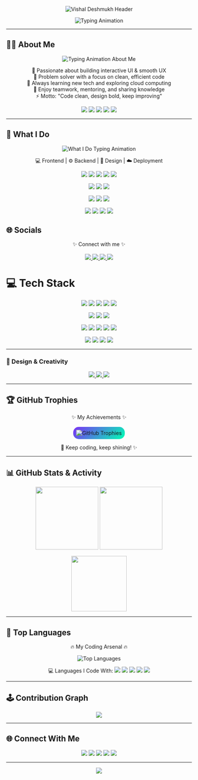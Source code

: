<!-- 🌟 VISHAL DESHMUKH - Auto-Theme Elegant GitHub Profile 🌟 --> 

<!-- 🌟 Stylish Dark-Mode Animated Header -->

<!-- 🌟 Dark-Mode Stylish Header (GitHub-Safe) -->

<p align="center">
  <img src="https://capsule-render.vercel.app/api?type=waving&height=180&section=header&text=VISHAL_DESHMUKH&fontSize=50&fontColor=FFFFFF&animation=twinkling&color=0:7B2FF7,100:00FFB3&fontAlignY=40" alt="Vishal Deshmukh Header"/>
</p>

<div align="center">
  <img src="https://readme-typing-svg.demolab.com?font=Fira+Code&duration=2500&pause=600&color=00FFB3&center=true&vCenter=true&width=600&lines=Full+Stack+Developer;Tech+Explorer;Creative+Designer" alt="Typing Animation" />
</div>


---
## 👨‍💻 About Me  

<div align="center">
  <img src="https://readme-typing-svg.demolab.com?font=Fira+Code&size=24&duration=3500&pause=500&color=00FFB3&center=true&vCenter=true&width=700&lines=Hey%20there!%20I'm%20Vishal%20Deshmukh;Creative%20Full%20Stack%20Developer;Blending%20logic%20and%20design;Exploring%20React,%20Java%20and%20Cloud;Love%20collaboration%20and%20learning;Code%20it%20clean,%20design%20it%20bold" alt="Typing Animation About Me"/>
</div>

<p align="center">
  💫 Passionate about building interactive UI & smooth UX <br>
  🎯 Problem solver with a focus on clean, efficient code <br>
  🌱 Always learning new tech and exploring cloud computing <br>
  💬 Enjoy teamwork, mentoring, and sharing knowledge <br>
  ⚡ Motto: "Code clean, design bold, keep improving"
</p>

<p align="center">
  <img src="https://img.shields.io/badge/Creative-💡-7B2FF7?style=for-the-badge&logo=appveyor&logoColor=white" />
  <img src="https://img.shields.io/badge/Passionate-🔥-00FFB3?style=for-the-badge&logo=appveyor&logoColor=white" />
  <img src="https://img.shields.io/badge/Explorer-🌱-FF6EC7?style=for-the-badge&logo=appveyor&logoColor=white" />
  <img src="https://img.shields.io/badge/Teamplayer-🤝-FFA500?style=for-the-badge&logo=appveyor&logoColor=white" />
  <img src="https://img.shields.io/badge/Learner-📚-1E90FF?style=for-the-badge&logo=appveyor&logoColor=white" />
</p>

---

## 💼 What I Do  

<div align="center">
  <img src="https://readme-typing-svg.demolab.com?font=Fira+Code&size=24&duration=3000&pause=500&color=00FFB3&center=true&vCenter=true&width=700&lines=Frontend%20Development:%20React,%20HTML,%20CSS,%20JavaScript,%20Bootstrap;Backend%20%26%20Database:%20Java,%20MySQL,%20SQLite;Design%20Tools:%20Canva,%20Proto.io,%20Adobe%20After%20Effects;Deployment%20%26%20Version%20Control:%20Git,%20GitHub,%20Netlify,%20Postman" alt="What I Do Typing Animation"/>
</div>

<p align="center">
  💻 Frontend | ⚙️ Backend | 🎨 Design | ☁️ Deployment
</p>

<p align="center">
  <!-- Frontend -->
  <img src="https://img.shields.io/badge/React-61DAFB?style=for-the-badge&logo=react&logoColor=white" />
  <img src="https://img.shields.io/badge/HTML5-E34F26?style=for-the-badge&logo=html5&logoColor=white" />
  <img src="https://img.shields.io/badge/CSS3-1572B6?style=for-the-badge&logo=css3&logoColor=white" />
  <img src="https://img.shields.io/badge/JavaScript-F7DF1E?style=for-the-badge&logo=javascript&logoColor=black" />
  <img src="https://img.shields.io/badge/Bootstrap-7952B3?style=for-the-badge&logo=bootstrap&logoColor=white" />
</p>

<p align="center">
  <!-- Backend & Database -->
  <img src="https://img.shields.io/badge/Java-ED8B00?style=for-the-badge&logo=openjdk&logoColor=white" />
  <img src="https://img.shields.io/badge/MySQL-4479A1?style=for-the-badge&logo=mysql&logoColor=white" />
  <img src="https://img.shields.io/badge/SQLite-07405E?style=for-the-badge&logo=sqlite&logoColor=white" />
</p>

<p align="center">
  <!-- Design -->
  <img src="https://img.shields.io/badge/Canva-00C4CC?style=for-the-badge&logo=canva&logoColor=white" />
  <img src="https://img.shields.io/badge/Proto.io-161637?style=for-the-badge&logo=proto.io&logoColor=00E5FF" />
  <img src="https://img.shields.io/badge/Adobe_AE-9999FF?style=for-the-badge&logo=adobeaftereffects&logoColor=white" />
</p>

<p align="center">
  <!-- Deployment -->
  <img src="https://img.shields.io/badge/Git-F05033?style=for-the-badge&logo=git&logoColor=white" />
  <img src="https://img.shields.io/badge/GitHub-181717?style=for-the-badge&logo=github&logoColor=white" />
  <img src="https://img.shields.io/badge/Netlify-00C7B7?style=for-the-badge&logo=netlify&logoColor=white" />
  <img src="https://img.shields.io/badge/Postman-FF6C37?style=for-the-badge&logo=postman&logoColor=white" />
</p>




## 🌐 Socials

<p align="center">
  ✨ Connect with me ✨ <br><br>
  <a href="https://www.instagram.com/vishak_deshmukh_18/">
    <img src="https://img.shields.io/badge/Instagram-💜%20Magenta?style=for-the-badge&logo=instagram&logoColor=white&colorA=6A0DAD&colorB=E4405F"/>
  </a>
  <a href="https://linkedin.com/in/vishal-deshmukh79">
    <img src="https://img.shields.io/badge/LinkedIn-🔵%20Blue?style=for-the-badge&logo=linkedin&logoColor=white&colorA=0A66C2&colorB=0077B5"/>
  </a>
  <a href="https://youtube.com/@englishbyvishal_1">
    <img src="https://img.shields.io/badge/YouTube-🔴%20Red?style=for-the-badge&logo=youtube&logoColor=white&colorA=FF0000&colorB=FF6347"/>
  </a>
  <a href="mailto:vishaldeshmukh7972@gmail.com">
    <img src="https://img.shields.io/badge/Email-✉️%20Gmail?style=for-the-badge&logo=gmail&logoColor=white&colorA=D14836&colorB=FF7F50"/>
  </a>
</p>



# 💻 Tech Stack  

<p align="center">
  <!-- Frontend -->
  <img src="https://img.shields.io/badge/HTML5-E34F26?style=for-the-badge&logo=html5&logoColor=white&colorA=FF7F50&colorB=FF6347" />
  <img src="https://img.shields.io/badge/CSS3-1572B6?style=for-the-badge&logo=css3&logoColor=white&colorA=00CED1&colorB=1E90FF" />
  <img src="https://img.shields.io/badge/JavaScript-F7DF1E?style=for-the-badge&logo=javascript&logoColor=black&colorA=FFD700&colorB=FFA500" />
  <img src="https://img.shields.io/badge/Bootstrap-7952B3?style=for-the-badge&logo=bootstrap&logoColor=white&colorA=8A2BE2&colorB=BA55D3" />
  <img src="https://img.shields.io/badge/React-61DAFB?style=for-the-badge&logo=react&logoColor=white&colorA=00FFFF&colorB=61DAFB" />
</p>

<p align="center">
  <!-- Backend & Database -->
  <img src="https://img.shields.io/badge/Java-ED8B00?style=for-the-badge&logo=openjdk&logoColor=white&colorA=FF8C00&colorB=FFA500" />
  <img src="https://img.shields.io/badge/MySQL-4479A1?style=for-the-badge&logo=mysql&logoColor=white&colorA=1E90FF&colorB=4169E1" />
  <img src="https://img.shields.io/badge/SQLite-07405E?style=for-the-badge&logo=sqlite&logoColor=white&colorA=4682B4&colorB=5F9EA0" />
</p>

<p align="center">
  <!-- Tools & Deployment -->
  <img src="https://img.shields.io/badge/Git-F05033?style=for-the-badge&logo=git&logoColor=white&colorA=FF4500&colorB=FF6347" />
  <img src="https://img.shields.io/badge/GitHub-181717?style=for-the-badge&logo=github&logoColor=white&colorA=333333&colorB=000000" />
  <img src="https://img.shields.io/badge/Postman-FF6C37?style=for-the-badge&logo=postman&logoColor=white&colorA=FF4500&colorB=FF6347" />
  <img src="https://img.shields.io/badge/Netlify-00C7B7?style=for-the-badge&logo=netlify&logoColor=white&colorA=20B2AA&colorB=00CED1" />
  <img src="https://img.shields.io/badge/Canva-00C4CC?style=for-the-badge&logo=canva&logoColor=white&colorA=00FFFF&colorB=00CED1" />
</p>

<p align="center">
  <!-- Design & Others -->
  <img src="https://img.shields.io/badge/Adobe%20AE-9999FF?style=for-the-badge&logo=adobeaftereffects&logoColor=white&colorA=9370DB&colorB=8A2BE2" />
  <img src="https://img.shields.io/badge/Adobe%20Lightroom-31A8FF?style=for-the-badge&logo=Adobe%20Lightroom&logoColor=white&colorA=1E90FF&colorB=00BFFF" />
  <img src="https://img.shields.io/badge/Proto.io-161637?style=for-the-badge&logo=proto.io&logoColor=00E5FF&colorA=4B0082&colorB=8A2BE2" />
  <img src="https://img.shields.io/badge/Docker-0db7ed?style=for-the-badge&logo=docker&logoColor=white&colorA=00CED1&colorB=1E90FF" />
</p>


---

### 🎨 Design & Creativity

<p align="center">
  <a href="#">
    <img src="https://img.shields.io/badge/Canva-00C4CC?style=for-the-badge&logo=canva&logoColor=white&colorA=00FFFF&colorB=00CED1" />
  </a>
  <a href="#">
    <img src="https://img.shields.io/badge/Adobe%20After%20Effects-9999FF?style=for-the-badge&logo=Adobe%20After%20Effects&logoColor=white&colorA=9370DB&colorB=8A2BE2" />
  </a>
  <a href="#">
    <img src="https://img.shields.io/badge/Proto.io-161637?style=for-the-badge&logo=proto.io&logoColor=00E5FF&colorA=4B0082&colorB=8A2BE2" />
  </a>
</p>


---

## 🏆 GitHub Trophies  

<p align="center">
  ✨ My Achievements ✨<br><br>
  <span style="display:inline-block; padding:8px; border-radius:15px; background:linear-gradient(135deg, #7B2FF7, #00FFB3);">
    <img src="https://github-profile-trophy.vercel.app/?username=vishaldeshmukh34&theme=tokyonight&no-frame=true&no-bg=true&margin-w=10&margin-h=10" alt="GitHub Trophies" />
  </span>
</p>

<p align="center">
  🏅 Keep coding, keep shining! ✨
</p>


---

## 📊 GitHub Stats & Activity
<p align="center">
  <img src="https://github-readme-stats.vercel.app/api?username=vishaldeshmukh34&theme=merko&hide_border=false&include_all_commits=true&count_private=true" height="170px"/>
  <img src="https://github-readme-streak-stats.herokuapp.com/?user=vishaldeshmukh34&theme=merko&hide_border=false" height="170px"/>
</p>

<p align="center">
  <img src="https://github-readme-stats.vercel.app/api/top-langs/?username=vishaldeshmukh34&theme=merko&hide_border=false&layout=compact" height="150px"/>
</p>

---

## 🌈 Top Languages  

<p align="center">
  🔥 My Coding Arsenal 🔥
</p>

<p align="center">
  <img src="https://github-readme-stats.vercel.app/api/top-langs/?username=vishaldeshmukh34&layout=compact&theme=tokyonight&title_color=7B2FF7&text_color=FFFFFF&bg_color=00000000" alt="Top Languages"/>
</p>

<p align="center">
  💻 Languages I Code With:  
  <img src="https://img.shields.io/badge/Java-ED8B00?style=for-the-badge&logo=openjdk&logoColor=white&colorA=FFA500&colorB=FF8C00" />
  <img src="https://img.shields.io/badge/JavaScript-F7DF1E?style=for-the-badge&logo=javascript&logoColor=black&colorA=FFD700&colorB=FFEA00" />
  <img src="https://img.shields.io/badge/HTML5-E34F26?style=for-the-badge&logo=html5&logoColor=white&colorA=FF7F50&colorB=FF4500" />
  <img src="https://img.shields.io/badge/CSS3-1572B6?style=for-the-badge&logo=css3&logoColor=white&colorA=1E90FF&colorB=00BFFF" />
  <img src="https://img.shields.io/badge/Python-3776AB?style=for-the-badge&logo=python&logoColor=white&colorA=5F9EA0&colorB=00CED1" />
</p>


---

## 🕹️ Contribution Graph  
<p align="center">
  <img src="https://github-readme-activity-graph.vercel.app/graph?username=vishaldeshmukh34&theme=react-dark&bg_color=0D1117&color=00FFB3&line=7B2FF7&point=00FFB3&area=true&hide_border=true"/>
</p>


---

## 🌐 Connect With Me  
<p align="center">
  <a href="https://www.linkedin.com/in/vishaldeshmukh34/"><img src="https://img.shields.io/badge/LinkedIn-66A6FF?style=for-the-badge&logo=linkedin&logoColor=white"/></a>
  <a href="mailto:vishaldeshmukh.work@gmail.com"><img src="https://img.shields.io/badge/Email-89F7FE?style=for-the-badge&logo=gmail&logoColor=black"/></a>
  <a href="https://github.com/vishaldeshmukh34"><img src="https://img.shields.io/badge/GitHub-2B3137?style=for-the-badge&logo=github&logoColor=white"/></a>
  <a href="https://www.instagram.com/vishak_deshmukh_18"><img src="https://img.shields.io/badge/Instagram-FE66A6?style=for-the-badge&logo=instagram&logoColor=white"/></a>
  <a href="https://youtube.com/@englishbyvishal_1"><img src="https://img.shields.io/badge/YouTube-FF0000?style=for-the-badge&logo=youtube&logoColor=white"/></a>
</p>

---

<p align="center">
  <img src="https://capsule-render.vercel.app/api?type=waving&color=0:66A6FF,100:89F7FE&height=150&section=footer&animation=fadeIn"/>
</p>
